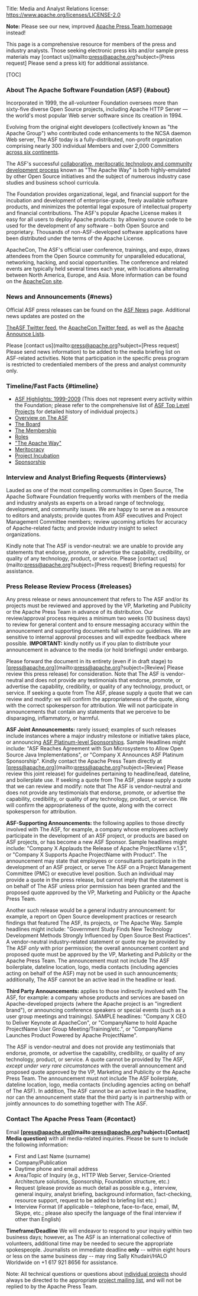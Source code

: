 Title: Media and Analyst Relations
license: https://www.apache.org/licenses/LICENSE-2.0

**Note:** Please see our new, improved [Apache Press Team homepage](http://apache.org/press/) instead!

This page is a comprehensive resource for members of the press and industry analysts. 
Those seeking electronic press kits and/or sample press materials may 
[contact us](mailto:press@apache.org?subject=[Press request] Please send a press kit) for additional assistance.

[TOC]


### About The Apache Software Foundation (ASF)  {#about}

Incorporated in 1999, the all-volunteer Foundation oversees more than sixty-five
diverse Open Source projects, including Apache HTTP Server — the
world's most popular Web server software since its creation in 1994.

Evolving from the original eight developers (collectively known as "the
Apache Group") who contributed code enhancements to the NCSA daemon Web
server, The ASF today is a fully-distributed, non-profit organization
comprising nearly 300 individual Members and over 2,000 Committers
[across six continents](http://people.apache.org/map.html).

The ASF's successful
[collaborative, meritocratic technology and
community development process](http://www.apache.org/foundation/how-it-works.html#history)
known as "The Apache Way" is both highly-emulated by other Open Source
initiatives and the subject of numerous industry case studies and
business school curricula.

The Foundation provides organizational, legal, and financial support for
the incubation and development of enterprise-grade, freely available
software products, and minimizes the potential legal exposure of
intellectual property and financial contributions. The ASF's popular
Apache License makes it easy for all users to deploy Apache products:
by allowing source code to be used for the development of any software
– both Open Source and proprietary. Thousands of non-ASF-developed
software applications have been distributed under the terms of the
Apache License.

ApacheCon, The ASF's official user conference, trainings, and expo, draws
attendees from the Open Source community for unparalleled educational,
networking, hacking, and social opportunities. The conference and
related events are typically held several times each year, with
locations alternating between North America, Europe, and Asia. More
information can be found on the
[ApacheCon site](http://www.apachecon.com/).

### News and Announcements  {#news}

Official ASF press releases can be found on the
[ASF News](http://apache.org/foundation/news.html)
page.  Additional news updates are posted on the
<!-- blog.apache.org -->
[TheASF Twitter feed](http://twitter.com/TheASF), 
the [ApacheCon Twitter feed](http://twitter.com/apachecon), as well as the
[Apache Announce Lists](http://apache.org/foundation/mailinglists.html#foundation-announce).

Please [contact us](mailto:press@apache.org?subject=[Press request] Please send news information)
to be added to the media briefing list on ASF-related activities.
Note that participation in the specific press program is restricted to credentialed
members of the press and analyst community only.  

### Timeline/Fast Facts  {#timeline}

- [ASF Highlights: 1999-2009](highlights.html) (This does not represent every activity
  within the Foundation; please refer to the comprehensive list of
  [ASF Top Level Projects](http://apache.org/)
  for detailed history of individual projects.)
- [Overview on The ASF](http://apache.org/foundation/)
- [The Board](http://www.apache.org/foundation/board/)
- [The Membership](http://apache.org/foundation/members.html)
- [Roles](http://www.apache.org/foundation/how-it-works.html#roles)
- ["The Apache Way"](http://www.apache.org/foundation/how-it-works.html#management)
- [Meritocracy](http://apache.org/foundation/how-it-works.html#meritocracy)
- [Project Incubation](http://apache.org/foundation/how-it-works.html#incubator)
- [Sponsorship](http://apache.org/foundation/sponsorship.html)

### Interview and Analyst Briefing Requests  {#interviews}

Lauded as one of the most compelling communities in Open Source, The
Apache Software Foundation frequently works with members of the
media and industry analysts as experts on a broad range of
technology, development, and community issues. We are happy to
serve as a resource to editors and analysts; provide quotes from
ASF executives and Project Management Committee members; review
upcoming articles for accuracy of Apache-related facts; and provide
industry insight to select organizations.

Kindly note that The ASF is vendor-neutral: we are unable to provide any
statements that endorse, promote, or advertise the capability,
credibility, or quality of any technology, product, or service.
Please
[contact us](mailto:press@apache.org?subject=[Press request] Briefing requests)
for assistance.

### Press Release Review Process  {#releases}

Any press release or news announcement that refers to The ASF and/or
its projects must be reviewed and approved by the VP, Marketing and Publicity 
or the Apache Press Team in
advance of its distribution. Our review/approval process requires
a minimum two weeks (10 business days) to review for general
content and to ensure messaging accuracy within the announcement
and supporting documents fall within our guidelines. We are
sensitive to internal approval processes and will expedite
feedback where possible. **IMPORTANT:** kindly notify us if you plan
to distribute your announcement in advance to the media (or hold
briefings) under embargo.

Please forward the document in its entirety (even if in draft stage) to
[press@apache.org](mailto:press@apache.org?subject=[Review] Please review this press release)
for consideration. Note that The ASF is
vendor-neutral and does not provide any testimonials that
endorse, promote, or advertise the capability, credibility, or
quality of any technology, product, or service. If seeking a
quote from The ASF, please supply a quote that we can review and
modify: we will confirm the appropriateness of the quote, along
with the correct spokesperson for attribution. We will not
participate in announcements that contain any statements that we
perceive to be disparaging, inflammatory, or harmful.

**ASF Joint Announcements:** rarely issued; examples of such
releases include instances where a major industry milestone or
initiative takes place, or announcing
[ASF Platinum-level Sponsorships](http://apache.org/foundation/sponsorship.html).
Sample Headlines might include: "ASF Reaches Agreement with Sun Microsystems
to Allow Open Source Java Implementations", or "Company X
Announces ASF Platinum Sponsorship". Kindly contact the Apache Press Team
directly at [press@apache.org](mailto:press@apache.org?subject=[Review] Please review this joint release) for guidelines pertaining to
headline/lead, dateline, and boilerplate use. If seeking a quote
from The ASF, please supply a quote that we can review and
modify: note that The ASF is vendor-neutral and does not provide
any testimonials that endorse, promote, or advertise the
capability, credibility, or quality of any technology, product,
or service. We will confirm the appropriateness of the quote,
along with the correct spokesperson for attribution.

**ASF-Supporting Announcements:** the following applies to those
directly involved with The ASF, for example, a company whose
employees actively participate in the development of an ASF
project, or products are based on ASF projects, or has become a
new ASF Sponsor. Sample headlines might include: "Company X Applauds the
Release of Apache ProjectName v.1.5", or "Company X Supports
Apache ProjectName with Product". The announcement may state that
employees or consultants participate in the development of an ASF
project, or serve The ASF on a Project Management Committee (PMC)
or executive level position. Such an individual may provide a
quote in the press release, but cannot imply that the statement
is on behalf of The ASF unless prior permission has been granted
and the proposed quote approved by the VP, Marketing and Publicity 
or the Apache Press Team. 

Another such release
would be a general industry announcement: for example, a report
on Open Source development practices or research findings that
featured
The ASF, its projects, or The Apache Way. Sample headlines might include:
"Government Study Finds New Technology Development Methods
Strongly Influenced by Open Source Best Practices". A
vendor-neutral industry-related statement or quote may be
provided by The ASF *only* with prior permission; the overall
announcement content and proposed quote must be approved by the
VP, Marketing and Publicity 
or the Apache Press Team. The announcement must not include The ASF boilerplate,
dateline location, logo, media contacts (including agencies
acting on behalf of the ASF) may not be used in such
announcements; additionally, The ASF cannot be an active lead in
the headline or lead.

**Third Party Announcements:** applies to those indirectly involved
with The ASF, for example: a company whose products and services
are based on Apache-developed projects (where the Apache project
is an "ingredient brand"), or announcing conference speakers or
special events (such as a user group meetings and trainings).
SAMPLE headlines: "Company X CEO to Deliver Keynote at
ApacheCon", or "CompanyName to hold Apache ProjectName User Group
Meeting/Training/etc.", or "CompanyName Launches Product Powered
by Apache ProjectName".

The ASF is vendor-neutral and does not provide any testimonials that
endorse, promote, or advertise the capability, credibility, or
quality of any technology, product, or service. A quote cannot be
provided by The ASF, *except under very rare circumstances* with
the overall announcement and proposed quote approved by the VP, Marketing and Publicity 
or the Apache Press Team.
The announcement must not include The ASF boilerplate, dateline
location, logo, media contacts (including agencies acting on
behalf of The ASF). In addition, The ASF cannot be an active lead
in the headline, nor can the announcement state that the third
party is in partnership with or jointly announces to do something
together with The ASF.

### Contact The Apache Press Team  {#contact}

Email **[press@apache.org](mailto:press@apache.org?subject=[Contact] Media question)**
with all media-related inquiries. Please be sure to include
the following information:

- First and Last Name (surname)
- Company/Publication
- Daytime phone and email address
- Area/Topic of Inquiry (e.g., HTTP Web Server,
  Service-Oriented Architecture solutions, Sponsorship,
  Foundation structure, etc.)
- Request (please provide as much detail as possible e.g.,
  interview, general inquiry, analyst briefing, background
  information, fact-checking, resource support, request to be
  added to briefing list etc.)
- Interview Format (if applicable – telephone, face-to-face,
  email, IM, Skype, etc.; please also specify the language of
  the final interview if other than English)

**Timeframe/Deadline**
We will endeavor to respond to your inquiry within two business
days; however, as The ASF is an international collective of
volunteers, additional time may be needed to secure the
appropriate spokespeople. Journalists on immediate deadline
**only** -- within eight hours or less on the same business day
-- may ring Sally Khudairi/HALO Worldwide on +1 617 921 8656 for assistance.

Note: All technical questions or questions about [individual projects](http://projects.apache.org/)
should always be directed to the appropriate [project mailing list](http://apache.org/foundation/mailinglists.html),
and will not be replied to by the Apache Press Team.

